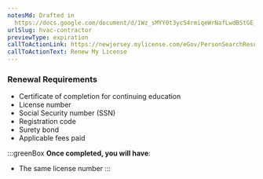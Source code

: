 ```yaml
---
notesMd: Drafted in
  https://docs.google.com/document/d/1Wz_sMYY0t3ycS4rmiqeWrNafLwdBStGE_R_ivT3c57w/edit?pli=1#heading=h.k5ckr6mdkitr
urlSlug: hvac-contractor
previewType: expiration
callToActionLink: https://newjersey.mylicense.com/eGov/PersonSearchResults.aspx
callToActionText: Renew My License
---
```

### Renewal Requirements

* Certificate of completion for continuing education 
* License number
* Social Security number (SSN)
* Registration code
* Surety bond
* Applicable fees paid

:::greenBox 
 **Once completed, you will have**:

* The same license number
:::